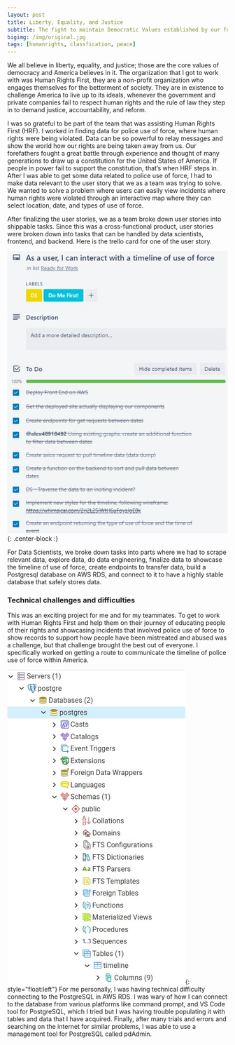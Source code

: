 ```yaml
---
layout: post
title: Liberty, Equality, and Justice
subtitle: The fight to maintain Democratic Values established by our forefather
bigimg: /img/original.jpg
tags: [humanrights, classfication, peace]
---
```


We all believe in liberty, equality, and justice; those are the core values of democracy and America believes in it. The organization that I got to work with was Human Rights First, they are a non-profit organization who engages themselves for the betterment of society. They are in existence to challenge America to live up to its ideals, whenever the government and private companies fail to respect human rights and the rule of law they step in to demand justice, accountability, and reform.

I was so grateful to be part of the team that was assisting Human Rights First (HRF). I worked in finding data for police use of force, where human rights were being violated. Data can be so powerful to relay messages and show the world how our rights are being taken away from us. Our forefathers fought a great battle through experience and thought of many generations to draw up a constitution for the United States of America. If people in power fail to support the constitution, that’s when HRF steps in. After I was able to get some data related to police use of force, I had to make data relevant to the user story that we as a team was trying to solve. We wanted to solve a problem where users can easily view incidents where human rights were violated through an interactive map where they can select location, date, and types of use of force.

After finalizing the user stories, we as a team broke down user stories into shippable tasks. Since this was a cross-functional product, user stories were broken down into tasks that can be handled by data scientists, frontend, and backend. Here is the trello card for one of the user story.

![trello](/img/trello.jpg){: .center-block :}

For Data Scientists, we broke down tasks into parts where we had to scrape relevant data, explore data, do data engineering, finalize data to showcase the timeline of use of force, create endpoints to transfer data, build a Postgresql database on AWS RDS, and connect to it to have a highly stable database that safely stores data.

### Technical challenges and difficulties

This was an exciting project for me and for my teammates. To get to work with Human Rights First and help them on their journey of educating people of their rights and showcasing incidents that involved police use of force to show records to support how people have been mistreated and abused was a challenge, but that challenge brought the best out of everyone. I specifically worked on getting a route to communicate the timeline of police use of force within America.

![trello](/img/postgre.jpg){: style="float:left"}
For me personally, I was having technical difficulty connecting to the PostgreSQL in AWS RDS. I was wary of how I can connect to the database from                              various platforms like command prompt, and VS Code tool for PostgreSQL, which I tried but I was having trouble populating it with tables and data                                that I have acquired. Finally, after many trials and errors and searching on the internet for similar problems, I was able to use a management tool                              for PostgreSQL called pdAdmin.
